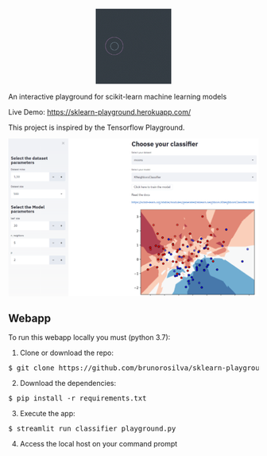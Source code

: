 <p align="center">
  <img src="ok2.gif" width=30%/>
</p>
An interactive playground for scikit-learn machine learning models

Live Demo: https://sklearn-playground.herokuapp.com/

This project is inspired by the Tensorflow Playground.

<p align="center">
  <img src="imgs/example_streamlit.PNG" />
</p>

## Webapp
To run this webapp locally you must (python 3.7):

1. Clone or download the repo:
<pre>
$ git clone https://github.com/brunorosilva/sklearn-playground.git
</pre>

2. Download the dependencies:
<pre>
$ pip install -r requirements.txt
</pre>

3. Execute the app:
<pre>
$ streamlit run classifier_playground.py
</pre>

4. Access the local host on your command prompt
